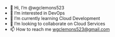 - 👋 Hi, I’m @wgclemons523
- 👀 I’m interested in DevOps
- 🌱 I’m currently learning Cloud Development
- 💞️ I’m looking to collaborate on Cloud Services
- 📫 How to reach me wgclemons523@gmail.com

<!---
wgclemons523/wgclemons523 is a ✨ special ✨ repository because its `README.md` (this file) appears on your GitHub profile.
You can click the Preview link to take a look at your changes.
--->
